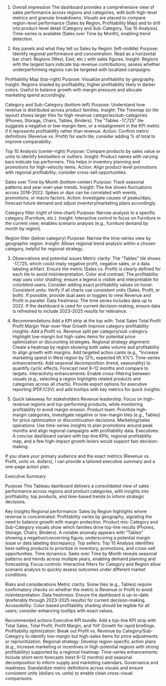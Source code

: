  1) Overall impression
The dashboard provides a comprehensive view of sales performance across regions and categories, with both high-level metrics and granular breakdowns.
Visuals are placed to compare region-level performance (Sales by Region, Profitability Map) and to drill into product-level detail (Category and Sub-Category, Top 10 Analysis). Time-series is available (Sales over Time by Month), enabling trend detection.

2) Key panels and what they tell us
Sales by Region (left-middle)
  Purpose: Identify regional performance and concentration.
  Read as a horizontal bar chart: Regions (West, East, etc.) with sales figures.
  Insight: Regions with the largest bars indicate top revenue contributions; assess whether underperforming regions can be targeted with localized campaigns.

Profitability Map (top-right)
  Purpose: Visualize profitability by geography.
  Insight: Regions shaded by profitability; higher profitability likely in darker colors. Useful to balance growth with margin pressure and allocate marketing spend accordingly.

Category and Sub-Category (bottom-left)
  Purpose: Understand how revenue is distributed across product families.
  Insight: The Treemap (or tile layout) shows larger tiles for high-revenue categories/sub-categories (Phones, Storage, Chairs, Tables, Binders). The “Tables -17,725” tile suggests a negative or low-margin item, or a misalignment in the KPI metric if it represents profitability rather than revenue.
  Action: Confirm metric definitions (Revenue vs. Profit) for each tile; consider adding % of total to improve comparability.

Top 10 Analysis (center-right)
  Purpose: Compare products by sales value or units to identify bestsellers or outliers.
  Insight: Product names with varying bars indicate top performers. This helps in inventory planning and promotions for high-velocity items.
  Action: Align product-level promotions with regional profitability; consider cross-sell opportunities.

Sales over Time by Month (bottom-center)
  Purpose: Track seasonal patterns and year-over-year trends.
  Insight: The line shows fluctuations across 2018–2022. Spikes or dips can be correlated with events, promotions, or macro factors.
  Action: Investigate causes of peaks/dips; forecast future demand and adjust inventory/marketing plans accordingly.

Category filter (right of time chart)
  Purpose: Narrow analysis to a specific category (Furniture, etc.).
  Insight: Interactive control to focus on Furniture in the current view; enables scenario analysis (e.g., furniture demand by month by region).

Region filter (below category)
  Purpose: Narrow the time-series view by geographic region.
  Insight: Allows regional trend analysis within a chosen category, helpful for regional strategy.

3) Observations and potential issues
Metric clarity: The “Tables” tile shows -17,725, which could imply negative profit, negative sales, or a data labeling artifact. Ensure the metric (Sales vs. Profit) is clearly defined for each tile to avoid misinterpretation.
Color and contrast: The profitability map uses color shading; ensure a legend is visible and interpretable for colorblind users. Consider adding exact profitability values on hover.
Consistent units: Verify if all charts use consistent units (Sales, Profit, or both). If possible, provide dual axes or toggles to view Revenue and Profit in parallel.
Data freshness: The time series includes data up to 2022. If the dashboard is used for current decision-making, ensure data is refreshed to include 2023–2025 results for relevance.

4) Recommendations
Add a KPI strip at the top with:
  Total Sales
  Total Profit
  Profit Margin
  Year-over-Year Growth
Improve category profitability insights:
  Add a Profit vs. Revenue split per category/sub-category.
  Highlight low-margin but high-sales items for potential price optimization or discounting strategies.
Regional strategy alignment:
  Create a heatmap by region showing both sales volume and profitability to align growth with margins.
  Add targeted action cards (e.g., “Increase marketing spend in West region by 12%; expected lift X%”).
Time-series enhancements:
  Add seasonal decomposition (trend, seasonality) to quantify cyclic effects.
  Forecast next 6–12 months and compare to targets.
Interactivity enhancements:
  Enable cross-filtering between visuals (e.g., selecting a region highlights related products and categories across all charts).
  Provide export options for executive reporting (PDF/CSV) and add tooltips with key metrics for quick insights.

5) Quick takeaway for stakeholders
Revenue leadership: Focus on high-revenue regions and top-performing products, while monitoring profitability to avoid margin erosion.
Product team: Prioritize high-margin categories, investigate negative or low-margin tiles (e.g., Tables) for price optimization or discontinuation decisions.
Marketing/sales operations: Use time-series insights to plan promotions around peak months and align regional campaigns with profitability data.
Executives: A concise dashboard variant with top-line KPIs, regional profitability map, and a few high-impact growth levers would support fast decision-making.

If you share your primary audience and the exact metrics (Revenue vs. Profit, units vs. dollars), I can provide a tailored executive summary and a one-page action plan.

 Executive Summary

Purpose
This Tableau dashboard delivers a consolidated view of sales performance across regions and product categories, with insights into profitability, top products, and time-based trends to inform strategic decisions.

Key Insights
Regional performance: Sales by Region highlights where revenue is concentrated. Profitability varies by geography, signaling the need to balance growth with margin protection.
Product mix: Category and Sub-Category visuals show which families drive top-line results (Phones, Storage, Chairs, Binders). A notable anomaly appears with “Tables” showing a negative/concerning figure, underscoring a potential margin issue or data labeling discrepancy.
Top sellers: Top 10 Analysis identifies best-selling products to prioritize in inventory, promotions, and cross-sell opportunities.
Time dynamics: Sales over Time by Month reveals seasonal patterns and trends across multiple years, enabling demand planning and forecasting.
Focus controls: Interactive filters for Category and Region allow scenario analysis to quickly assess outcomes under different market conditions.

Risks and considerations
Metric clarity: Some tiles (e.g., Tables) require confirmatory checks on whether the metric is Revenue or Profit to avoid misinterpretation.
Data freshness: Ensure the dashboard is up-to-date (preferably through 2023–2025 results) for current decision-making.
Accessibility: Color-based profitability shading should be legible for all users; consider enhancing tooltips with exact values.

Recommended actions
Executive KPI bundle: Add a top-line KPI strip with Total Sales, Total Profit, Profit Margin, and YoY Growth for rapid briefings.
Profitability optimization: Break out Profit vs. Revenue by Category/Sub-Category to identify low-margin but high-sales items for price adjustments or reprioritization.
Regional strategy: Develop region-specific action plans (e.g., increase marketing or incentives in high-potential regions with strong profitability) supported by a regional heatmap.
Time-series enhancements: Include short-term forecasts (next 6–12 months) and seasonal decomposition to inform supply and marketing calendars.
Governance and readiness: Standardize metric definitions across visuals and ensure consistent units (dollars vs. units) to enable clean cross-visual comparisons.
